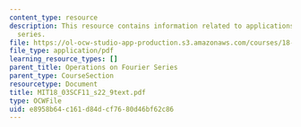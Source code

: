 ```yaml
---
content_type: resource
description: This resource contains information related to applications to infinite
  series.
file: https://ol-ocw-studio-app-production.s3.amazonaws.com/courses/18-03sc-differential-equations-fall-2011/e8958b64c161d84dcf7680d46bf62c86_MIT18_03SCF11_s22_9text.pdf
file_type: application/pdf
learning_resource_types: []
parent_title: Operations on Fourier Series
parent_type: CourseSection
resourcetype: Document
title: MIT18_03SCF11_s22_9text.pdf
type: OCWFile
uid: e8958b64-c161-d84d-cf76-80d46bf62c86
---
```


